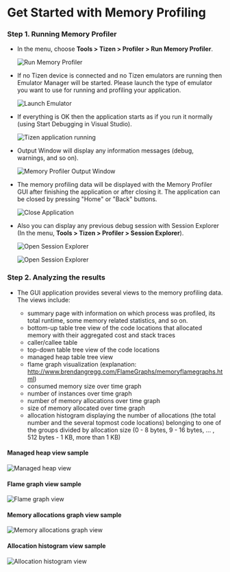 # Get Started with Memory Profiling
### Step 1. Running Memory Profiler
   - In the menu, choose **Tools > Tizen > Profiler > Run Memory Profiler**.

     ![Run Memory Profiler](media/run_memory_profiler.png)

   - If no Tizen device is connected and no Tizen emulators are running then Emulator Manager will be started. Please launch the type of emulator you want to use for running and profiling your application. 

     ![Launch Emulator](media/start_emulator.png)


   - If everything is OK then the application starts as if you run it normally (using Start Debugging in Visual Studio). 

     ![Tizen application running](media/memory_profiling_app_started.png)


   - Output Window will display any information messages (debug, warnings, and so on). 

     ![Memory Profiler Output Window](media/memory_profiling_msvs_output.png)


   - The memory profiling data will be displayed with the Memory Profiler GUI after finishing the application or after closing it. The application can be closed by pressing "Home" or "Back" buttons. 

     ![Close Application](media/close_application.png)


   - Also you can display any previous debug session with Session Explorer (In the menu, **Tools > Tizen > Profiler > Session Explorer**).

     ![Open Session Explorer](media/open_session_explorer.png)

     ![Open Session Explorer](media/session_explorer_memory_profiler.png)

### Step 2. Analyzing the results
   - The GUI application provides several views to the memory profiling data. The views include:

       - summary page with information on which process was profiled, its total runtime, some memory related statistics, and so on.
       - bottom-up table tree view of the code locations that allocated memory with their aggregated cost and stack traces
       - caller/callee table
       - top-down table tree view of the code locations
       - managed heap table tree view
       - flame graph visualization (explanation: <http://www.brendangregg.com/FlameGraphs/memoryflamegraphs.html>)
       - consumed memory size over time graph
       - number of instances over time graph
       - number of memory allocations over time graph
       - size of memory allocated over time graph
       - allocation histogram displaying the number of allocations (the total number and the several topmost code locations) belonging to one of the groups divided by allocation size (0 - 8 bytes, 9 - 16 bytes, ... , 512 bytes - 1 KB, more than 1 KB)

#### Managed heap view sample

   ![Managed heap view](media/memory_profiler_gui_managed_heap.png)

#### Flame graph view sample

   ![Flame graph view](media/memory_profiler_gui_flame_graph.png)

#### Memory allocations graph view sample

   ![Memory allocations graph view](media/memory_profiler_gui_allocations_graph.png)

#### Allocation histogram view sample

   ![Allocation histogram view](media/memory_profiler_gui_allocation_histogram.png)
